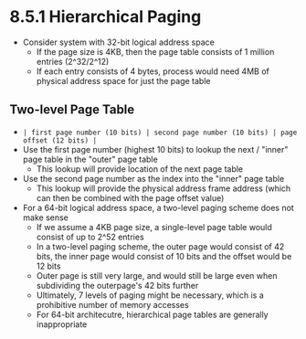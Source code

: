 # 8.5.1 Hierarchical Paging

* Consider system with 32-bit logical address space
  * If the page size is 4KB, then the page table consists of 1 million entries (2^32/2^12)
  * If each entry consists of 4 bytes, process would need 4MB of physical address space for just the page table

## Two-level Page Table

* `| first page number (10 bits) | second page number (10 bits) | page offset (12 bits) |`
* Use the first page number (highest 10 bits) to lookup the next / "inner" page table in the "outer" page table
  * This lookup will provide location of the next page table
* Use the second page number as the index into the "inner" page table
  * This lookup will provide the physical address frame address (which can then be combined with the page offset value)
* For a 64-bit logical address space, a two-level paging scheme does not make sense
  * If we assume a 4KB page size, a single-level page table would consist of up to 2^52 entries
  * In a two-level paging scheme, the outer page would consist of 42 bits, the inner page would consist of 10 bits and the offset would be 12 bits
  * Outer page is still very large, and would still be large even when subdividing the outerpage's 42 bits further
  * Ultimately, 7 levels of paging might be necessary, which is a prohibitive number of memory accesses
  * For 64-bit architecutre, hierarchical page tables are generally inappropriate
